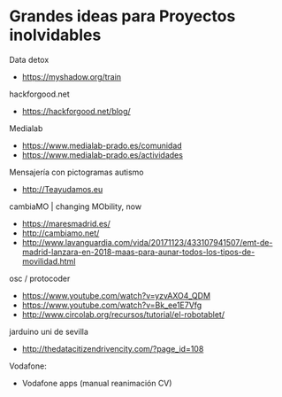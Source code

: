 # Grandes ideas para Proyectos inolvidables


Data detox
* https://myshadow.org/train

hackforgood.net
* https://hackforgood.net/blog/

Medialab
* https://www.medialab-prado.es/comunidad
* https://www.medialab-prado.es/actividades

Mensajería con pictogramas autismo
* http://Teayudamos.eu

cambiaMO | changing MObility, now
* https://maresmadrid.es/
* http://cambiamo.net/
* http://www.lavanguardia.com/vida/20171123/433107941507/emt-de-madrid-lanzara-en-2018-maas-para-aunar-todos-los-tipos-de-movilidad.html

osc / protocoder
* https://www.youtube.com/watch?v=yzvAXO4_QDM
* https://www.youtube.com/watch?v=Bk_ee1E7Vfg
* http://www.circolab.org/recursos/tutorial/el-robotablet/

jarduino uni de sevilla
* http://thedatacitizendrivencity.com/?page_id=108

Vodafone:
* Vodafone apps (manual reanimación CV)


